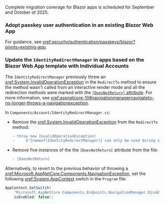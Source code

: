 Complete migration coverage for Blazor apps is scheduled for September and October of 2025.

### Adopt passkey user authentication in an existing Blazor Web App

For guidance, see <xref:security/authentication/passkeys/blazor?pivots=existing-app>.

### Update the `IdentityRedirectManager` in apps based on the Blazor Web App template with Individual Accounts

The `IdentityRedirectManager` previously threw an <xref:System.InvalidOperationException> in the `RedirectTo` method to ensure the method wasn't called from an interactive render mode and all the redirection methods were marked with the [`[DoesNotReturn]` attribute](xref:System.Diagnostics.CodeAnalysis.DoesNotReturnAttribute). For more information, see <xref:aspnetcore-10#navigationmanagernavigateto-no-longer-throws-a-navigationexception>.

In `Components/Account/IdentityRedirectManager.cs`:

* Remove the <xref:System.InvalidOperationException> from the `RedirectTo` method:

  ```diff
  - throw new InvalidOperationException(
  -     $"{nameof(IdentityRedirectManager)} can only be used during static rendering.");
  ```

* Remove five instances of the the `[DoesNotReturn]` attribute from the file:

  ```diff
  - [DoesNotReturn]
  ```

Alternatively, to revert to the previous behavior of throwing a <xref:Microsoft.AspNetCore.Components.NavigationException>, set the following <xref:System.AppContext> switch in the `Program` file:

```csharp
AppContext.SetSwitch(
    "Microsoft.AspNetCore.Components.Endpoints.NavigationManager.DisableThrowNavigationException", 
    isEnabled: false);
```
